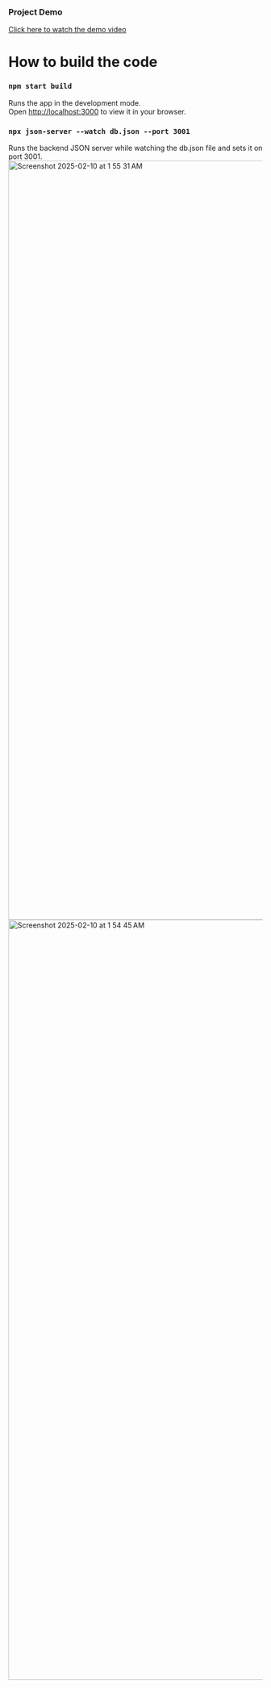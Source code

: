 ### Project Demo

[Click here to watch the demo video](https://usc.zoom.us/rec/play/nxjJ6-iVOhiIvjGqNENytWYQV6ufpFqs-nDj1sgaYRrpQRkg2GHYsBQpRwdy-P81SqJ1csiPqdvF-TFJ.XpciSa-aq09pB_Hu?canPlayFromShare=true&from=my_recording&continueMode=true&componentName=rec-play&originRequestUrl=https%3A%2F%2Fusc.zoom.us%2Frec%2Fshare%2Fx-M7JP03XOMttgn8_dWzl8Lba79xpxud_1g62-7Pf5Flbv783gALQULy6tJPpHd2.BGtnBRjxlywpqfMQ&autoplay=true&startTime=1733733274000)

# How to build the code

### `npm start build`

Runs the app in the development mode.\
Open [http://localhost:3000](http://localhost:3000) to view it in your browser.

### `npx json-server --watch db.json --port 3001`

Runs the backend JSON server while watching the db.json file and sets it on port 3001.
<img width="1506" alt="Screenshot 2025-02-10 at 1 55 31 AM" src="https://github.com/user-attachments/assets/ec76fd70-de0f-4072-bcf2-1395d8289c55" />
<img width="1508" alt="Screenshot 2025-02-10 at 1 54 45 AM" src="https://github.com/user-attachments/assets/3b14b118-cea4-4e9b-8adc-81126aea5edd" />
